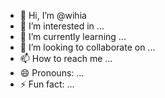 - 👋 Hi, I’m @wihia
- 👀 I’m interested in ...
- 🌱 I’m currently learning ...
- 💞️ I’m looking to collaborate on ...
- 📫 How to reach me ...
- 😄 Pronouns: ...
- ⚡ Fun fact: ...

<!---
wihia/wihia is a ✨ special ✨ repository because its `README.md` (this file) appears on your GitHub profile.
You can click the Preview link to take a look at your changes.
--->
